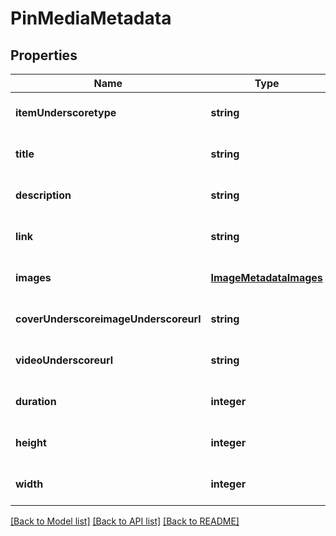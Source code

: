 # PinMediaMetadata

## Properties
Name | Type | Description | Notes
------------ | ------------- | ------------- | -------------
**itemUnderscoretype** | **string** |  | [optional] [default to null]
**title** | **string** |  | [optional] [default to null]
**description** | **string** |  | [optional] [default to null]
**link** | **string** |  | [optional] [default to null]
**images** | [**ImageMetadataImages**](ImageMetadataImages.md) |  | [optional] [default to null]
**coverUnderscoreimageUnderscoreurl** | **string** |  | [optional] [default to null]
**videoUnderscoreurl** | **string** |  | [optional] [default to null]
**duration** | **integer** |  | [optional] [default to null]
**height** | **integer** |  | [optional] [default to null]
**width** | **integer** |  | [optional] [default to null]

[[Back to Model list]](../README.md#documentation-for-models) [[Back to API list]](../README.md#documentation-for-api-endpoints) [[Back to README]](../README.md)


